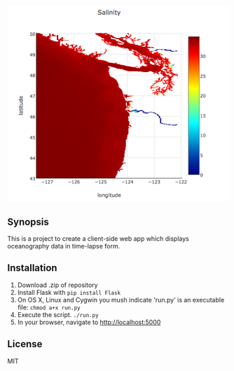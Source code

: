 

![Cover](app/static/Test.png?raw=true "Cover")
## Synopsis

This is a project to create a client-side web app which displays oceanography data in time-lapse form. 

## Installation

1. Download .zip of repository
2. Install Flask with `pip install Flask`
3. On OS X, Linux and Cygwin you mush indicate 'run.py' is an executable file: `chmod a+x run.py`
4. Execute the script. `./run.py`
5. In your browser, navigate to [http://localhost:5000](http://localhost:5000 "http://localhost:5000")

## License

MIT
